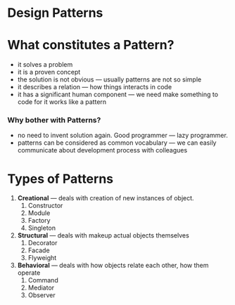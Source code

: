 # Design Patterns

# What constitutes a Pattern?

- it solves a problem
- it is a proven concept
- the solution is not obvious — usually patterns are not so simple
- it describes a relation — how things interacts in code
- it has a significant human component — we need make something to code for it works like a pattern

### Why bother with Patterns?

- no need to invent solution again. Good programmer — lazy programmer.
- patterns can be considered as common vocabulary — we can easily communicate about development process with colleagues

# Types of Patterns

1. **Creational** — deals with creation of new instances of object.
    1. Constructor
    2. Module
    3. Factory
    4. Singleton
2. **Structural** — deals with makeup actual objects themselves
    1. Decorator
    2. Facade
    3. Flyweight
3. **Behavioral** — deals with how objects relate each other, how them operate
    1. Command
    2. Mediator
    3. Observer